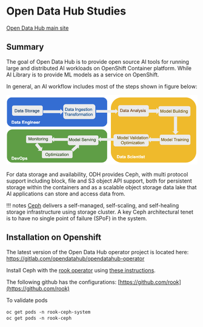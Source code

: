 # Open Data Hub Studies

[Open Data Hub main site](https://opendatahub.io)

## Summary

The goal of Open Data Hub is to provide open source AI tools for running large and distributed AI workloads on OpenShift Container platform. 
While AI Library is to provide ML models as a service on OpenShift.

In general, an AI workflow includes most of the steps shown in figure below:

![](./images/odh-figure-1.png)

For data storage and availability, ODH provides Ceph, with multi protocol support including block, 
file and S3 object API support, both for persistent storage within the containers and as a scalable 
object storage data lake that AI applications can store and access data from.

!!! notes
        [Ceph](https://docs.ceph.com/docs/master/start/intro/) delivers a self-managed, self-scaling, and self-healing storage infrastructure using storage cluster. A key Ceph architectural tenet is to have no single point of failure (SPoF) in the system.

## Installation on Openshift

The latest version of the Open Data Hub operator project is located here: https://gitlab.com/opendatahub/opendatahub-operator

Install Ceph with the [rook operator](https://www.redhat.com/en/blog/rook-ceph-storage-operator-now-operatorhubio) 
using [these instructions](https://opendatahub.io/arch.html#ceph-installation-with-the-rook-operator).

The following github has the configurations: [https://github.com/rook](https://github.com/rook)

To validate pods 

```
oc get pods -n rook-ceph-system
oc get pods -n rook-ceph
```
